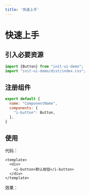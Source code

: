 ```yaml
---
title: '快速上手'
---
```

# 快速上手

## 引入必要资源
```javascript
import {Button} from "init-ui-demo";
import "init-ui-demo/dist/index.css";
```

## 注册组件
```javascript
export default {
  name: "ComponentName",
  components: {
    "i-button": Button,
  },
}
```

## 使用
代码：
```vue
<template>
  <div>
    <i-button>默认按钮</i-button>
  </div>
</template>
```
效果：
<ClientOnly>
  <get-started-button-demo></get-started-button-demo>
</ClientOnly>

